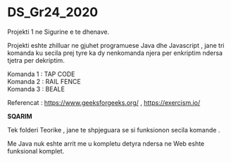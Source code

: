 # DS_Gr24_2020
Projekti 1 ne Sigurine e te dhenave.

Projekti eshte zhilluar ne gjuhet programuese Java dhe Javascript , jane tri komanda ku secila prej tyre ka dy nenkomanda njera per enkriptim ndersa tjetra per dekriptim.                                                                      

Komanda 1 : TAP CODE                                                                                                                         
Komanda 2 : RAIL FENCE                                                                                                                      
Komanda 3 : BEALE 





Referencat :  https://www.geeksforgeeks.org/ ,
              https://exercism.io/




****************SQARIM****************

Tek folderi Teorike , jane te shpjeguara se si funksionon secila komande .             

Me Java nuk eshte arrit me u kompletu detyra ndersa ne Web eshte funksional komplet.
